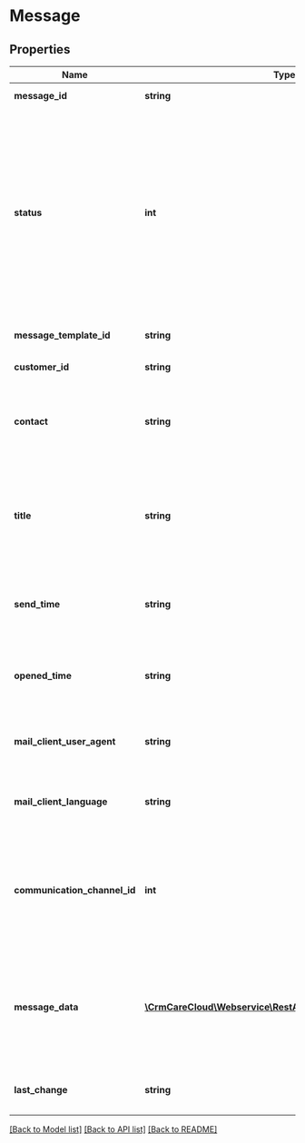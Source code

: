 # Message

## Properties
Name | Type | Description | Notes
------------ | ------------- | ------------- | -------------
**message_id** | **string** | The unique ID of the message. | [optional] 
**status** | **int** | The status ID of the message. *Possible values are: 0 - message was not send / 1 - message was send successfully / -1 - message was not received (it was returned) / -2 - message was not received (soft bounce) / 2 - an error occurred while sending / 4 - customer has no agreements (GDPR)* | [optional] 
**message_template_id** | **string** | The unique ID of the message_template. | 
**customer_id** | **string** | The unique ID of the card holder. | 
**contact** | **string** | Email address or phone number of customer in case of send message to different contact than customer has in database. | [optional] 
**title** | **string** | Subject of the email message/ Title of notification message / Preview of the text message . Mandatory only in case of email template. | [optional] 
**send_time** | **string** | Date and time when message was send from server to recipient. *(YYYY-MM-DD HH:MM:SS)* | [optional] 
**opened_time** | **string** | Date and time when message was opened by recipient. *(YYYY-MM-DD HH:MM:SS)* | [optional] 
**mail_client_user_agent** | **string** | User agent of the mail client application where message was opened. | [optional] 
**mail_client_language** | **string** | Language of the mail client application where message was opened. | [optional] 
**communication_channel_id** | **int** | The unique ID of the communication channel. *Possible values are: 1 - email / 2- SMS / 4 - PUSH notification (Apple or Google)/ 5 - internal system notification* | 
**message_data** | [**\CrmCareCloud\Webservice\RestApi\Client\Model\Parameter[]**](Parameter.md) | Message data could contains array of customized parameters. They may have influence on message display or add values to message. | [optional] 
**last_change** | **string** | Date and time of the last change. *(YYYY-MM-DD HH:MM:SS)* | [optional] 

[[Back to Model list]](../../README.md#documentation-for-models) [[Back to API list]](../../README.md#documentation-for-api-endpoints) [[Back to README]](../../README.md)

